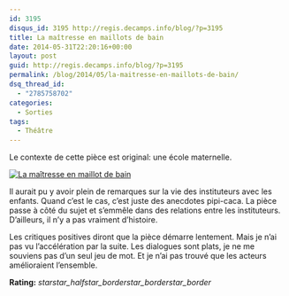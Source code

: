```yaml
---
id: 3195
disqus_id: 3195 http://regis.decamps.info/blog/?p=3195
title: La maîtresse en maillots de bain
date: 2014-05-31T22:20:16+00:00
layout: post
guid: http://regis.decamps.info/blog/?p=3195
permalink: /blog/2014/05/la-maitresse-en-maillots-de-bain/
dsq_thread_id:
  - "2785758702"
categories:
  - Sorties
tags:
  - Théâtre
---
```

Le contexte de cette pièce est original: une école maternelle.
  
[<img src="/blog/wp-content/uploads/2014/06/vz-412bfbba-fe8a-4ca1-9135-88efdf8e29eb-242x350.jpeg" alt="La maîtresse en maillot de bain" width="242" height="350" class="alignright size-medium wp-image-3196" srcset="/blog/wp-content/uploads/2014/06/vz-412bfbba-fe8a-4ca1-9135-88efdf8e29eb-242x350.jpeg 242w, /blog/wp-content/uploads/2014/06/vz-412bfbba-fe8a-4ca1-9135-88efdf8e29eb-207x300.jpeg 207w, /blog/wp-content/uploads/2014/06/vz-412bfbba-fe8a-4ca1-9135-88efdf8e29eb.jpeg 484w" sizes="(max-width: 242px) 100vw, 242px" />](/blog/wp-content/uploads/2014/06/vz-412bfbba-fe8a-4ca1-9135-88efdf8e29eb.jpeg)

Il aurait pu y avoir plein de remarques sur la vie des instituteurs avec les enfants. Quand c’est le cas, c’est juste des anecdotes pipi-caca. La pièce passe à côté du sujet et s&#8217;emmêle dans des relations entre les instituteurs. D’ailleurs, il n’y a pas vraiment d’histoire.

Les critiques positives diront que la pièce démarre lentement. Mais je n’ai pas vu l’accélération par la suite. Les dialogues sont plats, je ne me souviens pas d’un seul jeu de mot. Et je n’ai pas trouvé que les acteurs amélioraient l’ensemble.

**Rating:** <i class="material-icons">star</i><i class="material-icons">star_half</i><i class="material-icons">star_border</i><i class="material-icons">star_border</i><i class="material-icons">star_border</i> 
